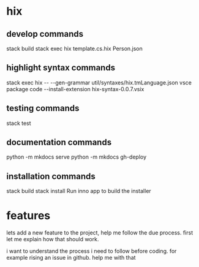 # hix

## develop commands

stack build
stack exec hix template.cs.hix Person.json

## highlight syntax commands

stack exec hix -- --gen-grammar util/syntaxes/hix.tmLanguage.json
vsce package
code --install-extension hix-syntax-0.0.7.vsix

## testing commands

stack test

## documentation commands

python -m mkdocs serve
python -m mkdocs gh-deploy

## installation commands
stack build
stack install
Run inno app to build the installer

# features
lets add a new feature to the project, help me follow the due process. first let me explain how that should work. 

i want to understand the process i need to follow before coding. for example rising an issue in github. help me with that
